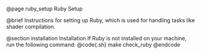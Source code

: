 @page ruby_setup Ruby Setup

@brief Instructions for setting up Ruby, which is used for handling tasks like shader compilation.

@section installation Installation
If Ruby is not installed on your machine, run the following command:
@code{.sh}
make check_ruby
@endcode
